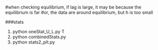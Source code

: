 


#when checking equilibrium, if lag is large, it may be because the equilibrium is far
#or, the data are around equilibrium, but h is too small

###stats

1. python oneStat_U_L.py T
2. python combinedStats.py
3. python stats2_plt.py